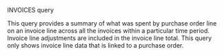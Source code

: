 INVOICES query 

This query provides a summary of what was spent by purchase order line  
on an invoice line across all the invoices within a particular time period. 
Invoice line adjustments are included in the invoice line total. 
This query only shows invoice line data that is linked to a purchase order.

